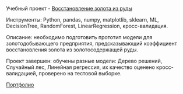 Учебный проект - [Восстановление золота из руды](https://github.com/alexsurina/study-project-gold/blob/main/gold_recovery.ipynb)

Инструменты: Python, pandas, numpy, matplotlib, sklearn, ML, DecisionTree, RandomForest, LinearRegression, кросс-валидация.  

Описание: необходимо подготовить прототип модели для золотодобывающего предприятия, предсказывающий коэффициент восстановления золота из золотосодержащей руды. 

Проект завершен: обучены разные модели: Дерево решений, Случайный лес, Линейная регрессия, их качество оценено кросс-валидацией, проверено на тестовой выборке. 


[Портфолио](https://github.com/alexsurina/Portfolio)
